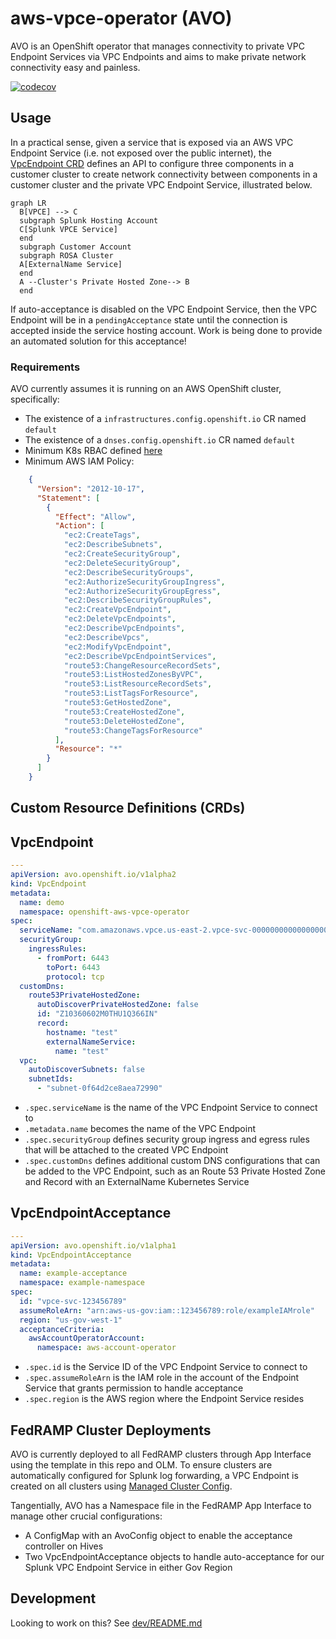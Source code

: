 # aws-vpce-operator (AVO)

AVO is an OpenShift operator that manages connectivity to private VPC Endpoint Services via VPC Endpoints and aims to make private network connectivity easy and painless.

[![codecov](https://codecov.io/gh/openshift/aws-vpce-operator/branch/main/graph/badge.svg)](https://codecov.io/gh/openshift/aws-vpce-operator)

## Usage

In a practical sense, given a service that is exposed via an AWS VPC Endpoint Service (i.e. not exposed over the public internet), the [VpcEndpoint CRD](./deploy/crds/avo.openshift.io_vpcendpoints.yaml) defines an API to configure three components in a customer cluster to create network connectivity between components in a customer cluster and the private VPC Endpoint Service, illustrated below.

```mermaid
graph LR
  B[VPCE] --> C
  subgraph Splunk Hosting Account
  C[Splunk VPCE Service]
  end
  subgraph Customer Account
  subgraph ROSA Cluster
  A[ExternalName Service] 
  end
  A --Cluster's Private Hosted Zone--> B
  end
```

If auto-acceptance is disabled on the VPC Endpoint Service, then the VPC Endpoint will be in a `pendingAcceptance` state until the connection is accepted inside the service hosting account. Work is being done to provide an automated solution for this acceptance!

### Requirements

AVO currently assumes it is running on an AWS OpenShift cluster, specifically:

* The existence of a `infrastructures.config.openshift.io` CR named `default`
* The existence of a `dnses.config.openshift.io` CR named `default`
* Minimum K8s RBAC defined [here](./deploy/15_clusterrole.yaml)
* Minimum AWS IAM Policy:

```json
    {
      "Version": "2012-10-17",
      "Statement": [
        {
          "Effect": "Allow",
          "Action": [
            "ec2:CreateTags",
            "ec2:DescribeSubnets",
            "ec2:CreateSecurityGroup",
            "ec2:DeleteSecurityGroup",
            "ec2:DescribeSecurityGroups",
            "ec2:AuthorizeSecurityGroupIngress",
            "ec2:AuthorizeSecurityGroupEgress",
            "ec2:DescribeSecurityGroupRules",
            "ec2:CreateVpcEndpoint",
            "ec2:DeleteVpcEndpoints",
            "ec2:DescribeVpcEndpoints",
            "ec2:DescribeVpcs",
            "ec2:ModifyVpcEndpoint",
            "ec2:DescribeVpcEndpointServices",
            "route53:ChangeResourceRecordSets",
            "route53:ListHostedZonesByVPC",
            "route53:ListResourceRecordSets",
            "route53:ListTagsForResource",
            "route53:GetHostedZone",
            "route53:CreateHostedZone",
            "route53:DeleteHostedZone",
            "route53:ChangeTagsForResource"
          ],
          "Resource": "*"
        }
      ]
    }
```

## Custom Resource Definitions (CRDs)

## VpcEndpoint

```yaml
---
apiVersion: avo.openshift.io/v1alpha2
kind: VpcEndpoint
metadata:
  name: demo
  namespace: openshift-aws-vpce-operator
spec:
  serviceName: "com.amazonaws.vpce.us-east-2.vpce-svc-00000000000000000"
  securityGroup:
    ingressRules:
      - fromPort: 6443
        toPort: 6443
        protocol: tcp
  customDns:
    route53PrivateHostedZone:
      autoDiscoverPrivateHostedZone: false
      id: "Z10360602M0THU1Q366IN"
      record:
        hostname: "test"
        externalNameService:
          name: "test"
  vpc:
    autoDiscoverSubnets: false
    subnetIds:
      - "subnet-0f64d2ce8aea72990"
```

* `.spec.serviceName` is the name of the VPC Endpoint Service to connect to
* `.metadata.name` becomes the name of the VPC Endpoint
* `.spec.securityGroup` defines security group ingress and egress rules that will be attached to the created VPC Endpoint
* `.spec.customDns` defines additional custom DNS configurations that can be added to the VPC Endpoint, such as an Route 53 Private Hosted Zone and Record with an ExternalName Kubernetes Service

## VpcEndpointAcceptance

```yaml
---
apiVersion: avo.openshift.io/v1alpha1
kind: VpcEndpointAcceptance
metadata:
  name: example-acceptance
  namespace: example-namespace
spec:
  id: "vpce-svc-123456789"
  assumeRoleArn: "arn:aws-us-gov:iam::123456789:role/exampleIAMrole"
  region: "us-gov-west-1"
  acceptanceCriteria:
    awsAccountOperatorAccount:
      namespace: aws-account-operator
```

* `.spec.id` is the Service ID of the VPC Endpoint Service to connect to
* `.spec.assumeRoleArn` is the IAM role in the account of the Endpoint Service that grants permission to handle acceptance
* `.spec.region` is the AWS region where the Endpoint Service resides

## FedRAMP Cluster Deployments

AVO is currently deployed to all FedRAMP clusters through App Interface using the template in this repo and OLM. To ensure clusters are automatically configured for Splunk log forwarding, a VPC Endpoint is created on all clusters using [Managed Cluster Config](https://github.com/openshift/managed-cluster-config/tree/master/deploy/osd-avo-resources/fedramp-vpc-endpoints).

Tangentially, AVO has a Namespace file in the FedRAMP App Interface to manage other crucial configurations:

* A ConfigMap with an AvoConfig object to enable the acceptance controller on Hives
* Two VpcEndpointAcceptance objects to handle auto-acceptance for our Splunk VPC Endpoint Service in either Gov Region

## Development

Looking to work on this? See [dev/README.md](./dev/README.md)

